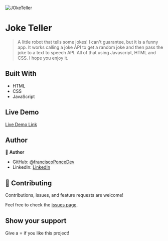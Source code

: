 ![JOkeTeller](https://user-images.githubusercontent.com/93161838/155179363-721b4268-5234-4ed5-bb08-fc1b2906981b.png)


# Joke Teller

> A little robot that tells some jokes! I can't guarantee, but it is a funny app. It works calling a joke API to get a random joke and then pass the joke to a text to speech API. All of that using Javascript, HTML and CSS. I hope you enjoy it.


## Built With

- HTML
- CSS
- JavaScript

## Live Demo

[Live Demo Link](https://franciscoponcedev.github.io/JokeTeller/)


## Author

👤 **Author**

- GitHub: [@franciscoPonceDev](https://github.com/franciscoPonceDev)
- LinkedIn: [LinkedIn](https://www.linkedin.com/in/dev-ponce/)

## 🤝 Contributing

Contributions, issues, and feature requests are welcome!

Feel free to check the [issues page](../../issues/).

## Show your support

Give a ⭐️ if you like this project!
